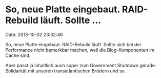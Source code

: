 So, neue Platte eingebaut. RAID-Rebuild läuft. Sollte \...
==========================================================

Date: 2013-10-02 23:32:46

So, neue Platte eingebaut. RAID-Rebuild läuft. Sollte sich bei der
Performance nicht bemerkbar machen, weil die Blog-Komponenten im Cache
sind.

Aber passt ja inhaltlich auch super zum Government Shutdown gerade.
Solidarität mit unseren transatlantischen Brüdern und so.
